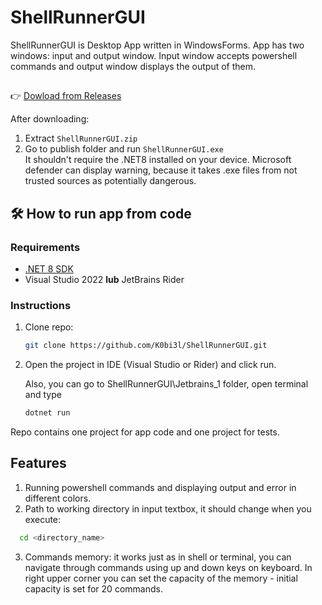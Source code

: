# ShellRunnerGUI

ShellRunnerGUI is Desktop App written in WindowsForms. App has two windows: input and output window. Input window accepts powershell commands and output window displays the output of them.


## 

👉 [Dowload from Releases](https://github.com/K0bi3l/ShellRunnerGUI/releases)

After downloading:
1. Extract `ShellRunnerGUI.zip`
2. Go to publish folder and run `ShellRunnerGUI.exe`  
   It shouldn't require the .NET8 installed on your device.
   Microsoft defender can display warning, because it takes .exe files from not trusted sources as potentially dangerous.

## 🛠️ How to run app from code

### Requirements
- [.NET 8 SDK](https://dotnet.microsoft.com/en-us/download)
- Visual Studio 2022 **lub** JetBrains Rider

### Instructions
1. Clone repo:
   ```bash
   git clone https://github.com/K0bi3l/ShellRunnerGUI.git
   ```
2. Open the project in IDE (Visual Studio or Rider) and click run.
   
   Also, you can go to ShellRunnerGUI\Jetbrains_1 folder, open terminal and type
   ```powershell
   dotnet run
   ```
Repo contains one project for app code and one project for tests.

## Features
1. Running powershell commands and displaying output and error in different colors.
2. Path to working directory in input textbox, it should change when you execute: 
 ```bash
   cd <directory_name>
```
3. Commands memory: it works just as in shell or terminal, you can navigate through commands using up and down keys on keyboard. In right upper corner you can set the capacity of the memory - initial capacity is set for 20 commands.
